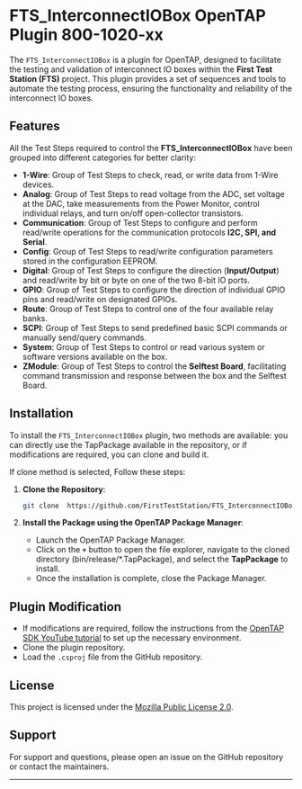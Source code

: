 # FTS_InterconnectIOBox OpenTAP Plugin 800-1020-xx

The `FTS_InterconnectIOBox` is a plugin for OpenTAP, designed to facilitate the testing and validation of interconnect IO boxes within the **First Test Station (FTS)** project. This plugin provides a set of sequences and tools to automate the testing process, ensuring the functionality and reliability of the interconnect IO boxes.

## Features

All the Test Steps required to control the **FTS_InterconnectIOBox** have been grouped into different categories for better clarity:

- **1-Wire**: Group of Test Steps to check, read, or write data from 1-Wire devices.
- **Analog**: Group of Test Steps to read voltage from the ADC, set voltage at the DAC, take measurements from the Power Monitor, control individual relays, and turn on/off open-collector transistors.
- **Communication**: Group of Test Steps to configure and perform read/write operations for the communication protocols **I2C, SPI, and Serial**.
- **Config**: Group of Test Steps to read/write configuration parameters stored in the configuration EEPROM.
- **Digital**: Group of Test Steps to configure the direction (**Input/Output**) and read/write by bit or byte on one of the two 8-bit IO ports.
- **GPIO**: Group of Test Steps to configure the direction of individual GPIO pins and read/write on designated GPIOs.
- **Route**: Group of Test Steps to control one of the four available relay banks.
- **SCPI**: Group of Test Steps to send predefined basic SCPI commands or manually send/query commands.
- **System**: Group of Test Steps to control or read various system or software versions available on the box.
- **ZModule**: Group of Test Steps to control the **Selftest Board**, facilitating command transmission and response between the box and the Selftest Board.

## Installation

To install the `FTS_InterconnectIOBox` plugin, two methods are available: you can directly use the TapPackage available in the repository, or if modifications are required, you can clone and build it.

If clone method is selected, Follow these steps:

1. **Clone the Repository**:
    ```sh
    git clone  https://github.com/FirstTestStation/FTS_InterconnectIOBox_OpenTAP_Plugin.git<br>
    ```

2. **Install the Package using the OpenTAP Package Manager**:
    - Launch the OpenTAP Package Manager.
    - Click on the **`+`** button to open the file explorer, navigate to the cloned directory (bin/release/*.TapPackage), and select the **TapPackage** to install.
    - Once the installation is complete, close the Package Manager.

## Plugin Modification
- If modifications are required, follow the instructions from the [OpenTAP SDK YouTube tutorial](https://www.youtube.com/watch?v=BXTiCLEXcwI&list=PLdeXOCgDt7jhuDA_tVp3joJG0cV3Lzvo2&index=1) to set up the necessary environment.
- Clone the plugin repository.
- Load the `.csproj` file from the GitHub repository.

## License

This project is licensed under the [Mozilla Public License 2.0](https://www.mozilla.org/MPL/2.0/).


## Support

For support and questions, please open an issue on the GitHub repository or contact the maintainers.

---
